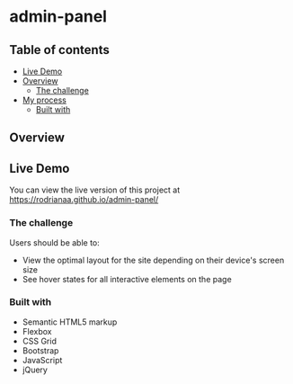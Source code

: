 # admin-panel

## Table of contents

- [Live Demo](#live-Demo)
- [Overview](#overview)
  - [The challenge](#the-challenge)
- [My process](#my-process)
  - [Built with](#built-with)

## Overview

## Live Demo
You can view the live version of this project at https://rodrianaa.github.io/admin-panel/

### The challenge

Users should be able to:

- View the optimal layout for the site depending on their device's screen size
- See hover states for all interactive elements on the page

### Built with

- Semantic HTML5 markup
- Flexbox
- CSS Grid
- Bootstrap
- JavaScript
- jQuery


